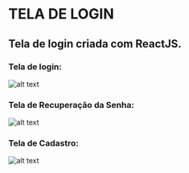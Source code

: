 # TELA DE LOGIN

## Tela de login criada com ReactJS. 

### Tela de login:

![alt text](https://github.com/devlopesrenato/front-login-screen/public/img/Fa%C3%A7aSeuLogin.jpg)

### Tela de Recuperação da Senha:

![alt text](https://github.com/devlopesrenato/front-login-screen/public/img/RecuperarSenha.jpg)

### Tela de Cadastro:

![alt text](https://github.com/devlopesrenato/front-login-screen/public/img/Cadastrar.jpg)
